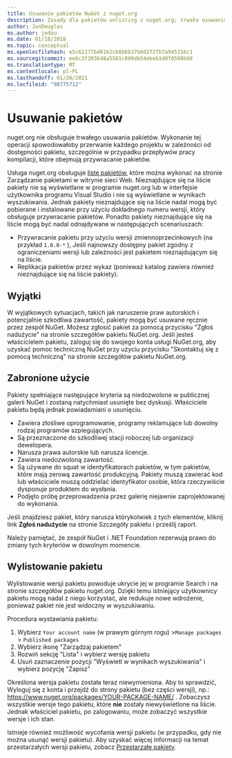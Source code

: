 ```yaml
---
title: Usuwanie pakietów NuGet z nuget.org
description: Zasady dla pakietów unlisting z nuget.org; trwałe usuwanie nie jest obsługiwane, z wyjątkiem przypadków, gdy pakiety naruszają inne zasady.
author: JonDouglas
ms.author: jodou
ms.date: 01/18/2018
ms.topic: conceptual
ms.openlocfilehash: e5c62177b40162cb8b6b37b0d272fb7a945156c1
ms.sourcegitcommit: ee6c3f203648a5561c809db54ebeb1d0f0598b68
ms.translationtype: MT
ms.contentlocale: pl-PL
ms.lasthandoff: 01/26/2021
ms.locfileid: "98775712"
---
```

# <a name="deleting-packages"></a>Usuwanie pakietów

nuget.org nie obsługuje trwałego usuwania pakietów. Wykonanie tej operacji spowodowałoby przerwanie każdego projektu w zależności od dostępności pakietu, szczególnie w przypadku przepływów pracy kompilacji, które obejmują przywracanie pakietów.

Usługa nuget.org obsługuje [listę pakietów](#unlisting-a-package), które można wykonać na stronie Zarządzanie pakietami w witrynie sieci Web. Nieznajdujące się na liście pakiety nie są wyświetlane w programie nuget.org lub w interfejsie użytkownika programu Visual Studio i nie są wyświetlane w wynikach wyszukiwania. Jednak pakiety nieznajdujące się na liście nadal mogą być pobierane i instalowane przy użyciu dokładnego numeru wersji, który obsługuje przywracanie pakietów. Ponadto pakiety nieznajdujące się na liście mogą być nadal odnajdywane w następujących scenariuszach:

- Przywracanie pakietu przy użyciu wersji zmiennoprzecinkowych (na przykład `1.0.0-*` ), Jeśli najnowszy dostępny pakiet zgodny z ograniczeniami wersji lub zależności jest pakietem nieznajdującym się na liście.
- Replikacja pakietów przez wykaz (ponieważ katalog zawiera również nieznajdujące się na liście pakiety).

## <a name="exceptions"></a>Wyjątki

W wyjątkowych sytuacjach, takich jak naruszenie praw autorskich i potencjalnie szkodliwa zawartość, pakiety mogą być usuwane ręcznie przez zespół NuGet. Możesz zgłosić pakiet za pomocą przycisku "Zgłoś nadużycie" na stronie szczegółów pakietu NuGet.org. Jeśli jesteś właścicielem pakietu, zaloguj się do swojego konta usługi NuGet.org, aby uzyskać pomoc techniczną NuGet przy użyciu przycisku "Skontaktuj się z pomocą techniczną" na stronie szczegółów pakietu NuGet.org.

## <a name="prohibited-use"></a>Zabronione użycie

Pakiety spełniające następujące kryteria są niedozwolone w publicznej galerii NuGet i zostaną natychmiast usunięte bez dyskusji. Właściciele pakietu będą jednak powiadamiani o usunięciu.

- Zawiera złośliwe oprogramowanie, programy reklamujące lub dowolny rodzaj programów szpiegujących.
- Są przeznaczone do szkodliwej stacji roboczej lub organizacji dewelopera.
- Narusza prawa autorskie lub narusza licencje.
- Zawiera niedozwoloną zawartość.
- Są używane do squat w identyfikatorach pakietów, w tym pakietów, które mają zerową zawartość produkcyjną. Pakiety muszą zawierać kod lub właściciele muszą oddzielać identyfikator osobie, która rzeczywiście dysponuje produktem do wysłania.
- Podjęto próbę przeprowadzenia przez galerię niejawnie zaprojektowanej do wykonania.

Jeśli znajdziesz pakiet, który narusza którykolwiek z tych elementów, kliknij link **Zgłoś nadużycie** na stronie Szczegóły pakietu i prześlij raport.

Należy pamiętać, że zespół NuGet i .NET Foundation rezerwują prawo do zmiany tych kryteriów w dowolnym momencie.

## <a name="unlisting-a-package"></a>Wylistowanie pakietu
Wylistowanie wersji pakietu powoduje ukrycie jej w programie Search i na stronie szczegółów pakietu nuget.org. Dzięki temu istniejący użytkownicy pakietu mogą nadal z niego korzystać, ale redukuje nowe wdrożenie, ponieważ pakiet nie jest widoczny w wyszukiwaniu.

Procedura wystawiania pakietu:

1. Wybierz `Your account name` (w prawym górnym rogu) >`Manage packages` > `Published packages`
1. Wybierz ikonę "Zarządzaj pakietem"
1. Rozwiń sekcję "Lista" i wybierz wersję pakietu
1. Usuń zaznaczenie pozycji "Wyświetl w wynikach wyszukiwania" i wybierz pozycję "Zapisz"

Określona wersja pakietu została teraz niewymieniona. Aby to sprawdzić, Wyloguj się z konta i przejdź do strony pakietu (bez części wersji), np.: https://www.nuget.org/packages/YOUR-PACKAGE-NAME/ . Zobaczysz wszystkie wersje tego pakietu, które **nie** zostały niewyświetlone na liście. Jednak właściciel pakietu, po zalogowaniu, może zobaczyć wszystkie wersje i ich stan.

Istnieje również możliwość wycofania wersji pakietu (w przypadku, gdy nie można usunąć wersji pakietu). Aby uzyskać więcej informacji na temat przestarzałych wersji pakietu, zobacz [Przestarzałe pakiety](../deprecate-packages.md).
